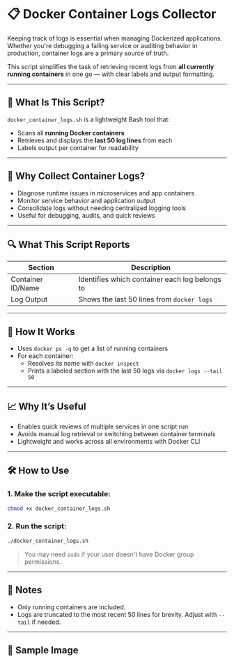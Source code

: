 # 📋 Docker Container Logs Collector

Keeping track of logs is essential when managing Dockerized applications. Whether you're debugging a failing service or auditing behavior in production, container logs are a primary source of truth.

This script simplifies the task of retrieving recent logs from **all currently running containers** in one go — with clear labels and output formatting.

---

## 📌 What Is This Script?

`docker_container_logs.sh` is a lightweight Bash tool that:

- Scans all **running Docker containers**
- Retrieves and displays the **last 50 log lines** from each
- Labels output per container for readability

---

## 🎯 Why Collect Container Logs?

- Diagnose runtime issues in microservices and app containers  
- Monitor service behavior and application output  
- Consolidate logs without needing centralized logging tools  
- Useful for debugging, audits, and quick reviews  

---

## 🔍 What This Script Reports

| Section            | Description                                    |
|--------------------|------------------------------------------------|
| Container ID/Name  | Identifies which container each log belongs to |
| Log Output         | Shows the last 50 lines from `docker logs`     |

---

## 🧠 How It Works

- Uses `docker ps -q` to get a list of running containers
- For each container:
  - Resolves its name with `docker inspect`
  - Prints a labeled section with the last 50 logs via `docker logs --tail 50`

---

## 📈 Why It’s Useful

- Enables quick reviews of multiple services in one script run  
- Avoids manual log retrieval or switching between container terminals  
- Lightweight and works across all environments with Docker CLI  

---

## 🛠️ How to Use

### 1. Make the script executable:

```bash
chmod +x docker_container_logs.sh
```

### 2. Run the script:

```bash
./docker_container_logs.sh
```

> You may need `sudo` if your user doesn't have Docker group permissions.

---

## 📄 Notes

- Only running containers are included.  
- Logs are truncated to the most recent 50 lines for brevity. Adjust with `--tail` if needed.

---

## 📸 Sample Image
